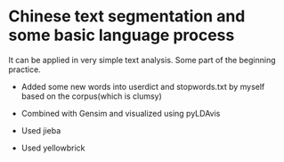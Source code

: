 # Chinese text segmentation and some basic language process

It can be applied in very simple text analysis. Some part of the beginning practice.

* Added some new words into userdict and stopwords.txt by myself based on the corpus(which is clumsy)

* Combined with Gensim and visualized using pyLDAvis

* Used jieba

* Used yellowbrick
